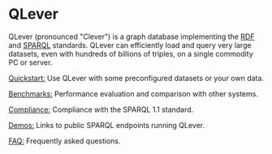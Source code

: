 # QLever

QLever (pronounced "Clever") is a graph database implementing the
[RDF](https://www.w3.org/TR/rdf11-concepts/) and
[SPARQL](https://www.w3.org/TR/sparql11-overview/) standards. QLever can
efficiently load and query very large datasets, even with hundreds of billions
of triples, on a single commodity PC or server.

<a href="quickstart/" class="button">Quickstart:</a> Use QLever with some
preconfigured datasets or your own data.

<a href="benchmarks/" class="button">Benchmarks:</a> Performance evaluation and
comparison with other systems.

<a href="compliance/" class="button">Compliance:</a> Compliance with the SPARQL
1.1 standard.

<a href="demos/" class="button">Demos:</a> Links to public SPARQL endpoints
running QLever.

<a href="faq/" class="button">FAQ:</a> Frequently asked questions.
